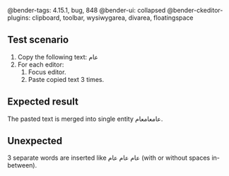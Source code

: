 @bender-tags: 4.15.1, bug, 848
@bender-ui: collapsed
@bender-ckeditor-plugins: clipboard, toolbar, wysiwygarea, divarea, floatingspace

## Test scenario

1. Copy the following text: عام
1. For each editor:
	1. Focus editor.
	1. Paste copied text 3 times.

## Expected result

The pasted text is merged into single entity عامعامعام.

## Unexpected

3 separate words are inserted like عام عام عام (with or without spaces in-between).
